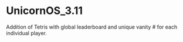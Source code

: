 # UnicornOS_3.11
 Addition of Tetris with global leaderboard and unique vanity # for each individual player.

